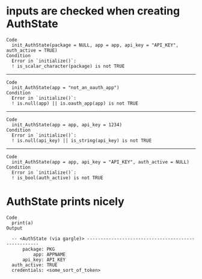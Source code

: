 # inputs are checked when creating AuthState

    Code
      init_AuthState(package = NULL, app = app, api_key = "API_KEY", auth_active = TRUE)
    Condition
      Error in `initialize()`:
      ! is_scalar_character(package) is not TRUE

---

    Code
      init_AuthState(app = "not_an_oauth_app")
    Condition
      Error in `initialize()`:
      ! is.null(app) || is.oauth_app(app) is not TRUE

---

    Code
      init_AuthState(app = app, api_key = 1234)
    Condition
      Error in `initialize()`:
      ! is.null(api_key) || is_string(api_key) is not TRUE

---

    Code
      init_AuthState(app = app, api_key = "API_KEY", auth_active = NULL)
    Condition
      Error in `initialize()`:
      ! is_bool(auth_active) is not TRUE

# AuthState prints nicely

    Code
      print(a)
    Output
      
      -- <AuthState (via gargle)> ----------------------------------------------------
          package: PKG
              app: APPNAME
          api_key: API_KEY
      auth_active: TRUE
      credentials: <some_sort_of_token>


